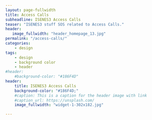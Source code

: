 ```yaml
---
layout: page-fullwidth
title: Access Calls
subheadline: ISENES3 Access Calls
teaser: "ISENES3 stuff SOS related to Access Calls."
header:
   image_fullwidth: "header_homepage_13.jpg"
permalink: "/access-calls/"
categories:
    - design
tags:
    - design
    - background color
    - header
#header:
    #background-color: "#186F4D"
header:
    title: ISENES3 Access Calls
    background-color: "#186F4D;"
    #caption: This is a caption for the header image with link
    #caption_url: https://unsplash.com/
    image_fullwidth: "widget-1-302x182.jpg"

---
```

